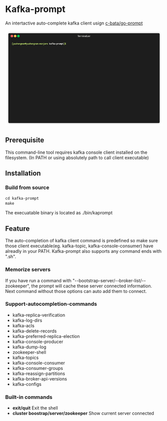 # Kafka-prompt
An intertactive auto-complete kafka client usign [c-bata/go-prompt](https://github.com/c-bata/go-prompt)

![demo](https://github.com/ysn2233/kafka-prompt/blob/master/demo.gif)

## Prerequisite
This command-line tool requires kafka console client installed on the filesystem. (In PATH or using absolutely path to call client executable) 

## Installation
### Build from source
```
cd kafka-prompt
make
```
The execuatable binary is located as ./bin/kaprompt

## Feature
The auto-completion of kafka client command is predefined so make sure those client executable(eg. kafka-topic, kafka-console-consumer) have alreadly in your PATH. Kafka-prompt also supports any command ends with ".sh".

### Memorize servers
If you have run a command with "--bootstrap-server/--broker-list/--zookeeper", the prompt will cache these server connected information. Next command without those options can auto add them to connect.

### Support-autocompletion-commands
* kafka-replica-verification
* kafka-log-dirs
* kafka-acls
* kafka-delete-records
* kafka-preferred-replica-election
* kafka-console-producer
* kafka-dump-log
* zookeeper-shell
* kafka-topics
* kafka-console-consumer
* kafka-consumer-groups
* kafka-reassign-partitions
* kafka-broker-api-versions
* kafka-configs

### Built-in commands
* **exit/quit** Exit the shell
* **cluster boostrap/server/zookeeper** Show current server connected